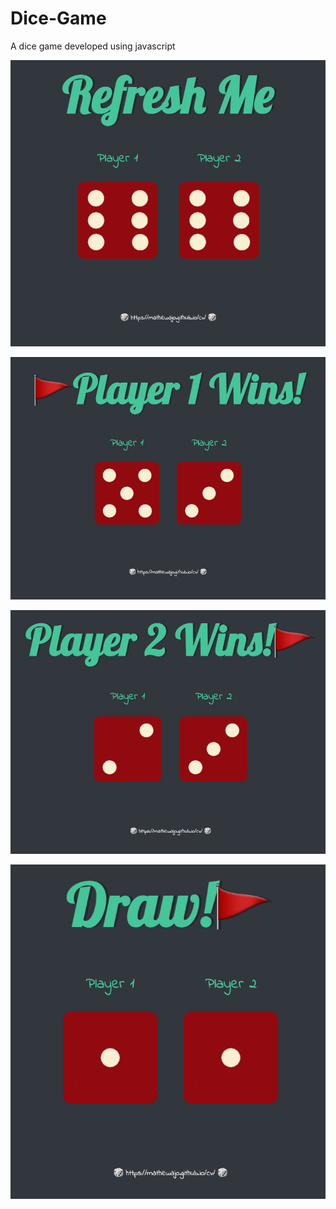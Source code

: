 # Dice-Game
A dice game developed using javascript

![alt text](https://github.com/mathewajo/Dice-Game/blob/main/Game_Images/1.png)

![alt text](https://github.com/mathewajo/Dice-Game/blob/main/Game_Images/2.png)

![alt text](https://github.com/mathewajo/Dice-Game/blob/main/Game_Images/3.png)

![alt text](https://github.com/mathewajo/Dice-Game/blob/main/Game_Images/4.png)
